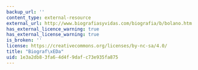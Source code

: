 ```yaml
---
backup_url: ''
content_type: external-resource
external_url: http://www.biografiasyvidas.com/biografia/b/bolano.htm
has_external_licence_warning: true
has_external_license_warning: true
is_broken: ''
license: https://creativecommons.org/licenses/by-nc-sa/4.0/
title: "Biograf\xEDa"
uid: 1e3a2db8-3fa6-4d4f-9daf-c73e935fa875
---
```

